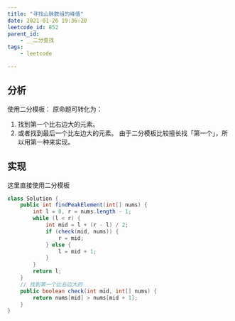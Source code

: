 ```yaml
---
title: "寻找山脉数组的峰值"
date: 2021-01-26 19:36:20
leetcode_id: 852
parent_id: 
    - __二分查找
tags:
    - leetcode

---
```




## 分析
使用二分模板：
原命题可转化为：
1. 找到第一个比右边大的元素。
2. 或者找到最后一个比左边大的元素。
由于二分模板比较擅长找「第一个」，所以用第一种来实现。


## 实现

这里直接使用二分模板
```java
class Solution {
    public int findPeakElement(int[] nums) {
        int l = 0, r = nums.length - 1;
        while (l < r) {
            int mid = l + (r - l) / 2;
            if (check(mid, nums)) {
                r = mid;
            } else {
                l = mid + 1;
            }
        }
        return l;
    }
    // 找到第一个比右边大的
    public boolean check(int mid, int[] nums) {
        return nums[mid] > nums[mid + 1];
    }
}
```